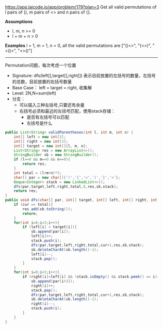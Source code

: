 https://app.laicode.io/app/problem/179?plan=3
Get all valid permutations of l pairs of (), m pairs of <> and n pairs of {}.

**Assumptions**
- l, m, n >= 0
- l + m + n > 0

**Examples**
l = 1, m = 1, n = 0, all the valid permutations are ["()<>", "(<>)", "<()>", "<>()"]

***
Permutation问题，每次考虑一个位置
- Signature: dfs(left[],target[],right[]) 表示目前放置的左括号的数量，左括号的总数，目前放置的右括号数量
- Base Case： left = target = right, 收集解
- Level: 2N,N=sum(left)
- 分支：
	- 可以插入三种左括号,只要还有余量
	- 右括号必须和最近的左括号匹配，使用stack存储：
		- 是否有左括号可以匹配
		- 左括号是什么

```java
public List<String> validParentheses(int l, int m, int n) {  
    int[] left = new int[3];  
    int[] right = new int[3];  
    int[] target = new int[]{l, m, n};  
    List<String> res = new ArrayList<>();  
    StringBuilder sb = new StringBuilder();  
    if (l==0 && m==0 && n==0){  
        return res;  
    }  
    int total = (l+m+n)*2;  
    char[] par = new char[]{'(','{','<',')','}','>'};  
    Deque<Integer> stack = new LinkedList<>();  
    dfs(par,target,left,right,total,0,res,sb,stack);  
    return res;  
}  
public void dfs(char[] par, int[] target, int[] left, int[] right, int total, int cur, List<String> res, StringBuilder sb,Deque<Integer> stack){  
    if (cur == total){  
        res.add(sb.toString());  
        return;  
    }  
    for(int i=0;i<3;i++){  
        if (left[i] < target[i]){  
            sb.append(par[i]);  
            left[i]++;  
            stack.push(i);  
            dfs(par,target,left,right,total,cur+1,res,sb,stack);  
            sb.deleteCharAt(sb.length()-1);  
            left[i]--;  
            stack.pop();  
        }  
    }  
    for(int i=0;i<3;i++){  
        if (right[i]<left[i] && !stack.isEmpty() && stack.peek() == i){  
            sb.append(par[i+3]);  
            right[i]++;  
            stack.pop();  
            dfs(par,target,left,right,total,cur+1,res,sb,stack);  
            sb.deleteCharAt(sb.length()-1);  
            right[i]--;  
            stack.push(i);  
        }  
    }  
}
```